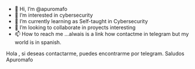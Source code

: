 - 👋 Hi, I’m @apuromafo
- 👀 I’m interested in cybersecurity
- 🌱 I’m currently learning as Self-taught in Cybersecurity
- 💞️ I’m looking to collaborate in proyects interesting
- 📫 How to reach me ...alwais is a link how contactme in telegram but my world is in spanish.


Hola , si deseas contactarme, puedes encontrarme por telegram.
Saludos
Apuromafo

<!---
apuromafo/apuromafo is a ✨ special ✨ repository because its `README.md` (this file) appears on your GitHub profile.
You can click the Preview link to take a look at your changes.
--->
